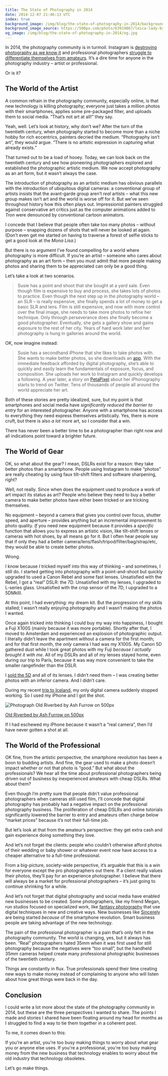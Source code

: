 ```yaml
---
title: The State of Photography in 2014
date: 2014-12-07 21:46:13 UTC
index: true
background_image: /img/blog/the-state-of-photography-in-2014/background.jpg
background_image_source: https://500px.com/photo/63919867/leica-lady-by-ash-furrow
og_image: /img/blog/the-state-of-photography-in-2014/og.jpg
---
```


In 2014, the photography community is in turmoil. Instagram is [destroying photography as we know it](http://www.theguardian.com/technology/2012/jul/19/instagram-debasing-real-photography?INTCMP=SRCH) and professional photographers [struggle to differentiate themselves from amateurs](http://photography-on-the.net/forum/showthread.php?t=1140101). It’s a dire time for anyone in the photography industry – artist or professional. 

<!-- more -->

Or is it? 

## The World of the Artist

A common refrain in the photography community, especially online, is that new technology is killing photography; everyone just takes a million photos with their smartphones, applies some pre-packaged filter, and uploads them to social media. “That’s not art at all!” they say. 

Yeah, well. Let’s look at history, why don’t we? After the turn of the twentieth century, when photography started to become more than a niche hobby for rich eccentrics, painters decried the medium. “Photography isn’t art”, they would argue. “There is no artistic expression in capturing what already exists.”

That turned out to be a load of hooey. Today, we can look back on the twentieth century and see how pioneering photographers explored and established the photographic artistic medium. We now accept photography as an art form, but it wasn’t always the case. 

The introduction of photography as an artistic medium has obvious parallels with the introduction of ubiquitous digital cameras: a conventional group of artists insists that the avant-garde group aren’t *real* artists – what this new group makes isn’t art and the world is worse off for it. But we’ve seen throughout history how this often plays out. Impressionist painters struggled against conservative art critics just as the computer animations added to *Tron* were denounced by conventional cartoon animators.

I concede that I believe that people often take too many photos – without purpose – snapping dozens of shots that will never be looked at again. (Don’t even get me started on having to traverse a forest of selfie sticks to get a good look at the *Mona Lisa*.)

But there is no argument I’ve found compelling for a world where photography is more difficult. If you’re an artist – someone who cares about photography as an art form – then you must admit that more people making photos and sharing them to be appreciated can only be a good thing. 

Let’s take a look at two scenarios. 

> Susie has a point and shoot that she bought at a yard sale. Even though film is expensive to buy and process, she takes lots of photos to practice. Even though the next step up in the photography world – an SLR – is really expensive, she finally spends a lot of money to get a basic SLR and lens. Film is still expensive, and now with more control over the final image, she needs to take more photos to refine her technique. Only through perseverance does she finally become a good photographer. Eventually, she gets a gallery show and gains exposure to the rest of her city. Years of hard work later and her photography is hung in galleries around the world. 

OK, now imagine instead:

> Susie has a secondhand iPhone that she likes to take photos with. She wants to make better photos, so she downloads an [app](http://shootmanual.co). With the immediate feedback afforded by digital photography, she’s able to quickly and easily learn the fundamentals of exposure, focus, and composition. She uploads her work to Instagram and quickly develops a following. A year later, a story on [PetaPixel](http://petapixel.com) about her iPhonography starts to trend on Twitter. Tens of thousands of people all around the world appreciate her art. 

Both of these stories are pretty idealized, sure, but my point is that smartphones and social media have *significantly reduced the barrier to entry* for an interested photographer. Anyone with a smartphone has access to everything they need express themselves artistically. Yes, there is more cruft, but there is also *a lot* more art, so I consider that a win. 

There has never been a better time to be a photographer than right now and all indications point toward a brighter future. 

## The World of Gear

OK, so what about the gear? I mean, DSLRs exist for a reason: they take better photos than a smartphone. People using Instagram to make “photos” are really cheating by using faux tilt-shift filters and software sharpening, right? 

Well, not really. Since when does the equipment used to produce a work of art impact its status as art? People who believe they need to buy a better camera to make better photos have either been tricked or are tricking themselves. 

No equipment – beyond a camera that gives you control over focus, shutter speed, and aperture – provides anything but an incremental improvement to photo quality. *If* you need new equipment because it provides a *specific* function that allows you to express an artistic vision, like tilt-shift lenses or cameras with hot shoes, by all means go for it. But I often hear people say that if only they had a better camera/lens/flash/tripod/filter/bag/strap/etc, they would be able to create better photos. 

Wrong. 

I know because *I* tricked myself into this way of thinking – and sometimes, I still do. I started getting into photography with a point-and-shoot but quickly upgraded to used a Canon Rebel and some fast lenses. Unsatisfied with the Rebel, I got a “real” DSLR: the 7D. Unsatisfied with my lenses, I upgraded to L-series glass. Unsatisfied with the crop sensor of the 7D, I upgraded to a 5DMkIII.

At this point, I had everything: my dream kit. But the progression of my skills stalled; I wasn’t really enjoying photography and I wasn’t making the photos I wanted. 

Once again tricked into thinking I could buy my way into happiness, I bought a Fuji X100S (mainly because it was more portable). Shortly after that, I moved to Amsterdam and experienced an explosion of photographic output. I literally didn’t leave the apartment without a camera for the first month; and for that first month, the *only* camera I had was my X100S. My Canon 5D gathered dust while I took great photos with my Fuji *because I actually brought it with me*. All of my DSLRs and all of my lenses stayed home, even during our trip to Paris, because it was way more convenient to take the smaller rangefinder than the DSLR. 

I [sold the 5D](/blog/doubling-down-on-mirrorless/) and all of its lenses. I didn’t need them – I was creating better photos with an inferior camera. And I didn’t care. 

During my recent [trip to Iceland](/blog/workcation-2014/), my only digital camera suddenly stopped working. So I used my iPhone and I got the shot. 

<div class="pixels-photo">
  <p><img src="https://ppcdn.500px.org/91786937/90828c38f2fcf0a37787c6080d06d6ca786a4539/4.jpg" alt="Photograph Old Riverbed by Ash Furrow on 500px"></p>
  <a href="https://500px.com/photo/91786937/old-riverbed-by-ash-furrow">Old Riverbed by Ash Furrow on 500px</a>

</div>

<script type="text/javascript" src="https://500px.com/embed.js"></script>

If I had eschewed my iPhone because it wasn’t a “real camera”, then I’d have never gotten a shot at all. 

## The World of the Professional

OK fine, from the artistic perspective, the smartphone revolution has been a boon to budding artists. And fine, the gear used to make a photo doesn’t impact whether or not that photo is “good.” But what about the professionals? We hear all the time about professional photographers being driven out of business by inexperienced amateurs with cheap DSLRs. What about them? 

Even though I’m pretty sure that people didn’t value professional photographers when cameras still used film, I’ll concede that digital photography has probably had a negative impact on the professional photography business. The proliferation of cheap DSLRs and online tutorials significantly lowered the barrier to entry and amateurs often charge below “market prices” because it’s not their full-time job. 

But let’s look at that from the amateur’s perspective: they get extra cash and gain experience doing something they love. 

And let’s not forget the clients: people who couldn’t otherwise afford photos of their wedding or baby shower or whatever event now have access to a cheaper alternative to a full-time professional. 

From a big-picture, society-wide perspective, it’s arguable that this is a win for everyone except the pro photographers out there. If a client really values their photos, they’ll pay for an experience photographer. I believe that there will always be a market for professional photographers – it’s just going to continue shrinking for a while.

And let’s not forget that digital photography and social media have enabled new businesses to be created. Some photographers, like my friend Megan, run studios focused on specialized work, like [fantasy photography](http://www.dragon-flystudio.ca) that use digital techniques in new and creative ways. New businesses like [Sincerely](https://sincerely.com) are being started *because* of the smartphone revolution. Smart business people are taking advantage of the new technology. 

The pain of the professional photographer is a pain that’s only felt in the photography community. The world is changing, yes, but it always has been. “Real” photographers hated 35mm when it was first used for still photography because the negatives were “too small”, but the handheld 35mm cameras helped create many professional photographic businesses of the twentieth century. 

Things are constantly in flux. True professionals spend their time creating new ways to make money instead of complaining to anyone who will listen about how great things were back in the day. 

## Conclusion

I could write a lot more about the state of the photography community in 2014, but these are the three perspectives I wanted to share. The points I made and stories I shared have been floating around my head for months as I struggled to find a way to tie them together in a coherent post.

To me, it comes down to this: 

If you're an artist, you're too busy making things to worry about what gear you or anyone else uses. If you're a professional, you're too busy making money from the new business that technology enables to worry about the old industry that technology obsoletes. 

Let’s go make things. 